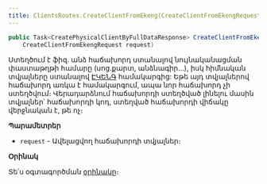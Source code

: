 ```yaml
---
title: ClientsRoutes.CreateClientFromEkeng(CreateClientFromEkengRequest) մեթոդ
---
```


```c#
public Task<CreatePhysicalClientByFullDataResponse> CreateClientFromEkeng(
    CreateClientFromEkengRequest request)
```

Ստեղծում է ֆիզ. անձ հաճախորդ ստանալով նույնականացման փաստաթղթի համարը (սոց.քարտ, անձնագիր...), իսկ հիմնական տվյալները ստանալով [ԷԿԵՆԳ](https://www.ekeng.am) համակարգից:
Եթե այդ տվյալներով հաճախորդ առկա է համակարգում, ապա նոր հաճախորդ չի ստեղծվում։
Վերադարձնում հաճախորդի ստեղծված լինելու մասին տվյալներ՝ հաճախորդի կոդ, ստեղված հաճախորդի վիճակը վերջնական է, թե ոչ։

**Պարամետրեր**

* `request` - Ավելացվող հաճախորդի տվյալներ։

**Օրինակ**

Տե՛ս օգտագործման [օրինակը](../../../../web_api_client/bank/examples/ClientsRoutes.md#օրինակ-1)։
